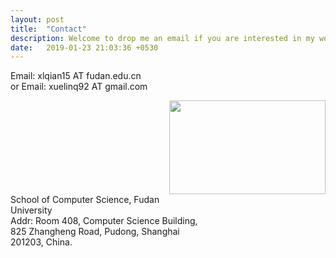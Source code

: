```yaml
---
layout: post
title:  "Contact"
description: Welcome to drop me an email if you are interested in my works!
date:   2019-01-23 21:03:36 +0530
---
```

Email: xlqian15 AT fudan.edu.cn 
<br>
or Email: xuelinq92 AT gmail.com

<div>
<a href='https://clustrmaps.com/site/1b1k1'  title='Visit tracker'><img src='//clustrmaps.com/map_v2.png?cl=000000&w=a&t=tt&d=F3o-c0BKt18Aq9R7FOWA-dlVhGuowm8xNHsCIMbZAOo&co=b8cad6' width="250" height="150" align="right"/></a>
<span style="display:inline-block;width:60%;word-wrap:break-word;white-space:normal;">
School of Computer Science, Fudan University
<br>
Addr: Room 408, Computer Science Building, 825 Zhangheng Road, Pudong, Shanghai 201203, China.
</span>
</div>

